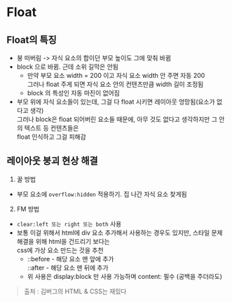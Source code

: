 # Float
## Float의 특징
* 붕 떠버림 -> 자식 요소의 합이던 부모 높이도 그에 맞춰 바뀜
* block 으로 바뀜. 근데 소위 길막은 안됨
    * 만약 부모 요소 width = 200 이고 자식 요소 width 안 주면 자동 200   
     그러나 float 주게 되면 자식 요소 안의 컨텐츠만큼 width 길이 조정됨
    * block 의 특성인 자동 마진이 없어짐
* 부모 위에 자식 요소들이 있는데, 그걸 다 float 시키면 레이아웃 엉망됨(요소가 없다고 생각)   
그러나 block은 float 되어버린 요소들 때문에, 아무 것도 없다고 생각하지만 그 안의 텍스트 등 컨텐츠들은   
float 인식하고 그걸 피해감

## 레이아웃 붕괴 현상 해결
1. 꿀 방법
* 부모 요소에 ```overflow:hidden``` 적용하기. 집 나간 자식 요소 찾게됨

2. FM 방법
* ```clear:left 또는 right 또는 both``` 사용
*  보통 이걸 위해서 html에 div 요소 추가해서 사용하는 경우도 있지만, 스타일 문제 해결을 위해 html을 건드리기 보다는   
css에 가상 요소 만드는 것을 추천
      * ::before - 해당 요소 맨 앞에 추가   
        ::after - 해당 요소 맨 뒤에 추가
      * 위 사용은 display:block 만 사용 가능하며 content: 필수 (공백을 주더라도)

> 출처 : 김버그의 HTML & CSS는 재밌다
